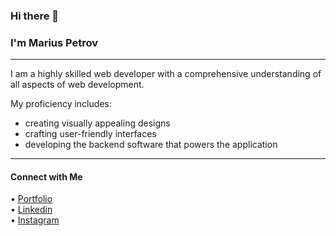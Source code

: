 ### Hi there 👋 

### I'm Marius Petrov

--- 

I am a highly skilled web developer with a comprehensive understanding of all aspects of web development. 

My proficiency includes:
- creating visually appealing designs
- crafting user-friendly interfaces
- developing the backend software that powers the application

--- 

#### Connect with Me
&bull; <a href="https://github.com/mariuspetrov/" target="_blank">Portfolio</a>
<br>
&bull; <a href="https://www.linkedin.com/in/marius-petrov/" target="_blank">Linkedin</a>
<br>
&bull; <a href="https://www.instagram.com/m8.dev/" target="_blank">Instagram</a>


<!--
**mariuspetrov/mariuspetrov** is a ✨ _special_ ✨ repository because its `README.md` (this file) appears on your GitHub profile.

Here are some ideas to get you started:

- 🔭 I’m currently working on ...
- 🌱 I’m currently learning ...
- 👯 I’m looking to collaborate on ...
- 🤔 I’m looking for help with ...
- 💬 Ask me about ...
- 📫 How to reach me: ...
- 😄 Pronouns: ...
- ⚡ Fun fact: ...
-->
